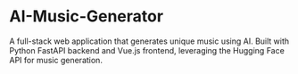# AI-Music-Generator
A full-stack web application that generates unique music using AI. Built with Python FastAPI backend and Vue.js frontend, leveraging the Hugging Face API for music generation.
